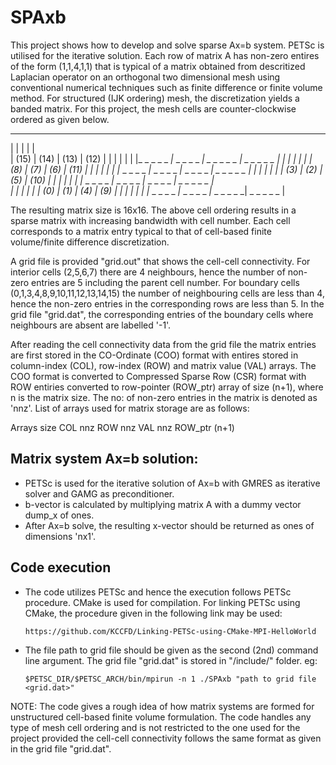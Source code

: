 # SPAxb
This project shows how to develop and solve sparse Ax=b system. PETSc is utilised for the iterative solution.
Each row of matrix A has non-zero entires of the form (1,1,4,1,1) that is typical of a matrix obtained from descritized Laplacian operator on an orthogonal two dimensional mesh using conventional numerical techniques such as finite difference or finite volume method. For structured (IJK ordering) mesh, the discretization yields a banded matrix. For this project, the mesh cells are counter-clockwise ordered as given below.

  _ _ _ _ _ _ _ _ _ _ _ _ _ _ _ _ _ _ _ _ _ _ _ _ 
 |           |           |           |           |     
 |    (15)   |    (14)   |    (13)   |    (12)   |
 |           |           |           |           |
 |_ _ _ _ _ _|_ _ _ _ _ _| _ _ _ _ _ | _ _ _ _ _ |
 |           |           |           |           |
 |    (8)    |    (7)    |    (6)    |    (11)   |
 |           |           |           |           |
 |_ _ _ _ _ _|_ _ _ _ _ _|_ _ _ _ _ _| _ _ _ _ _ | 
 |           |           |           |           |
 |    (3)    |    (2)    |    (5)    |    (10)   |
 |           |           |           |           |
 |_ _ _ _ _ _|_ _ _ _ _ _|_ _ _ _ _ _| _ _ _ _ _ |   
 |           |           |           |           |
 |    (0)    |    (1)    |    (4)    |    (9)    |
 |           |           |           |           |
 |_ _ _ _ _ _|_ _ _ _ _ _|_ _ _ _ _ _| _ _ _ _ _ | 

 
The resulting matrix size is 16x16. The above cell ordering results in a sparse matrix with increasing bandwidth with cell number. Each cell corresponds to a matrix entry typical to that of cell-based finite volume/finite difference discretization.

A grid file is provided "grid.out" that shows the cell-cell connectivity. For interior cells (2,5,6,7) there are 4 neighbours, hence the number of non-zero entries are 5 including the parent cell number. For boundary cells (0,1,3,4,8,9,10,11,12,13,14,15) the number of neighbouring cells are less than 4, hence the non-zero entries in the corresponding rows are less than 5. In the grid file "grid.dat", the corresponding entries of the boundary cells where neighbours are absent are labelled '-1'.

After reading the cell connectivity data from the grid file the matrix entries are first stored in the CO-Ordinate (COO) format with entires stored in column-index (COL), row-index (ROW) and matrix value (VAL) arrays. The COO format is converted to Compressed Sparse Row (CSR) format with ROW entiries converted to row-pointer (ROW_ptr) array of size (n+1), where n is the matrix size. The no: of non-zero entries in the matrix is denoted as 'nnz'. List of arrays used for matrix storage are as follows:

Arrays         size
COL             nnz
ROW             nnz
VAL             nnz
ROW_ptr         (n+1)

Matrix system Ax=b solution:
------------------------------
- PETSc is used for the iterative solution of Ax=b with GMRES as iterative solver and GAMG as preconditioner.
- b-vector is calculated by multiplying matrix A with a dummy vector dump_x of ones.
- After Ax=b solve, the resulting x-vector should be returned as ones of dimensions 'nx1'.

Code execution
------------------------------
- The code utilizes PETSc and hence the execution follows PETSc procedure. CMake is used for compilation. For linking PETSc using CMake, the procedure given in the following link may be used:
  ```
  https://github.com/KCCFD/Linking-PETSc-using-CMake-MPI-HelloWorld
  ```
- The file path to grid file should be given as the second (2nd) command line argument. The grid file "grid.dat" is stored in "/include/" folder.  eg:
  ```
  $PETSC_DIR/$PETSC_ARCH/bin/mpirun -n 1 ./SPAxb "path to grid file <grid.dat>"
  ```                                                
  
NOTE: The code gives a rough idea of how matrix systems are formed for unstructured cell-based finite volume formulation. The code handles any type of mesh cell ordering and is not restricted to the one used for the project provided the cell-cell connectivity follows the same format as given in the grid file "grid.dat".
